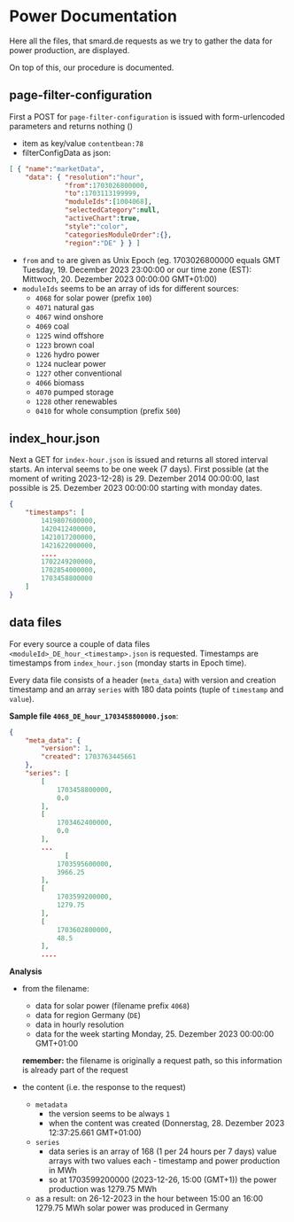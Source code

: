 # Power Documentation

Here all the files, that smard.de requests as we try to gather the data for power production, are displayed.

On top of this, our procedure is documented.


## page-filter-configuration

First a POST for `page-filter-configuration` is issued with form-urlencoded parameters and returns nothing ()

* item as key/value `contentbean:78`
* filterConfigData as json:
```json
[ { "name":"marketData",
    "data": { "resolution":"hour",
              "from":1703026800000,
              "to":1703113199999,
              "moduleIds":[1004068],
              "selectedCategory":null,
              "activeChart":true,
              "style":"color",
              "categoriesModuleOrder":{},
              "region":"DE" } } ]
```
* `from` and `to` are given as Unix Epoch (eg. 1703026800000 equals GMT Tuesday, 19. December 2023 23:00:00 or our time zone (EST): Mittwoch, 20. Dezember 2023 00:00:00 GMT+01:00)
* `moduleIds` seems to be an array of ids for different sources:
    * `4068` for solar power (prefix `100`)
    * `4071` natural gas
    * `4067` wind onshore
    * `4069` coal
    * `1225` wind offshore
    * `1223` brown coal
    * `1226` hydro power
    * `1224` nuclear power
    * `1227` other conventional
    * `4066` biomass
    * `4070` pumped storage 
    * `1228` other renewables
    * `0410` for whole consumption (prefix `500`)

## index_hour.json

Next a GET for `index-hour.json` is issued and returns all stored interval starts. An interval seems to be one week (7 days).
First possible (at the moment of writing 2023-12-28) is  29. Dezember 2014 00:00:00, last possible is 25. Dezember 2023 00:00:00 starting with monday dates.

```json
{
    "timestamps": [
        1419807600000,
        1420412400000,
        1421017200000,
        1421622000000,
        ....
        1702249200000,
        1702854000000,
        1703458800000
    ]
}

```

## data files

For every source a couple of data files `<moduleId>_DE_hour_<timestamp>.json` is requested.
Timestamps are timestamps from `index_hour.json` (monday starts in Epoch time).

Every data file consists of a header (`meta_data`) with version and creation timestamp and an array `series` with 180 data points (tuple of `timestamp` and `value`).

**Sample file `4068_DE_hour_1703458800000.json`**:

```json
{
    "meta_data": {
        "version": 1,
        "created": 1703763445661
    },
    "series": [
        [
            1703458800000,
            0.0
        ],
        [
            1703462400000,
            0.0
        ],
        ...
              [
            1703595600000,
            3966.25
        ],
        [
            1703599200000,
            1279.75
        ],
        [
            1703602800000,
            48.5
        ],
        ....
```

**Analysis**

* from the filename:
    * data for solar power (filename prefix `4068`)
    * data for region Germany (`DE`)
    * data in hourly resolution
    * data for the week starting Monday, 25. Dezember 2023 00:00:00 GMT+01:00

    **remember:** the filename is originally a request path, so this information is already 
    part of the request

* the content (i.e. the response to the request)
    * `metadata`
        * the version seems to be always `1`
        * when the content was created (Donnerstag, 28. Dezember 2023 12:37:25.661 GMT+01:00)
    * `series`
        * data series is an array of 168 (1 per 24 hours per 7 days) value arrays with two values each - timestamp and power production in MWh
        * so at 1703599200000 (2023-12-26, 15:00 (GMT+1)) the power production was 1279.75 MWh
    * as a result: on 26-12-2023 in the hour between 15:00 an 16:00 1279.75 MWh solar power was produced in Germany
